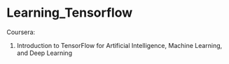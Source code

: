 # Learning_Tensorflow

Coursera:
1. Introduction to TensorFlow for Artificial Intelligence, Machine Learning, and Deep Learning
